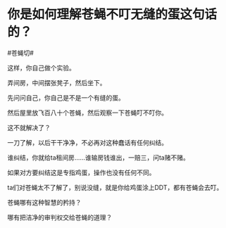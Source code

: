 # 你是如何理解苍蝇不叮无缝的蛋这句话的？

\#苍蝇切#

这样，你自己做个实验。

弄间房，中间摆张凳子，然后坐下。

先问问自己，你自己是不是一个有缝的蛋。

然后屋里放飞百八十个苍蝇，然后观察一下苍蝇叮不叮你。

这不就解决了？

一刀了解，以后干干净净，不必再对这种蠢话有任何纠结。

谁纠结，你就给ta租间房……谁输房钱谁出，一赔三，问ta赌不赌。



如果对方要纠结这是专指鸡蛋，操作也没有任何不同。

ta们对苍蝇太不了解了，别说没缝，就是你给鸡蛋涂上DDT，都有苍蝇会去叮。

苍蝇哪有这种智慧的矜持？

哪有把洁净的审判权交给苍蝇的道理？

